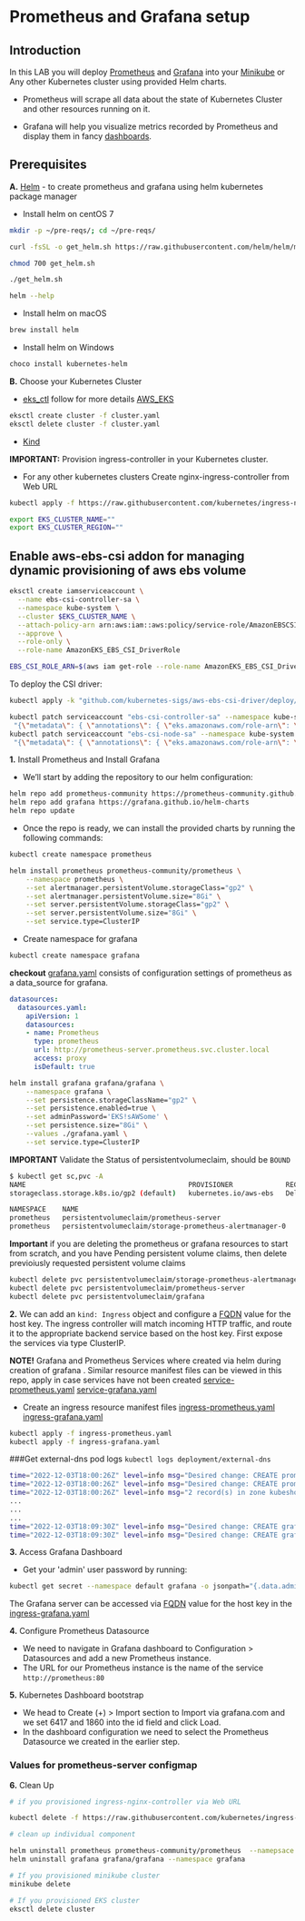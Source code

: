 # Prometheus and Grafana setup #

## Introduction ##

In this LAB you will deploy [Prometheus](https://prometheus.io/) and [Grafana](https://grafana.com/) into your [Minikube](https://github.com/kubernetes/minikube) or Any other Kubernetes cluster using provided Helm charts.

* Prometheus will scrape all data about the state of Kubernetes Cluster and other resources running on it.

* Grafana will help you visualize metrics recorded by Prometheus and display them in fancy [dashboards](https://grafana.com/grafana/dashboards/).

## Prerequisites ##

 **A.** [Helm](https://helm.sh/) - to create prometheus and grafana using helm kubernetes package manager

* Install helm on centOS 7

```bash
mkdir -p ~/pre-reqs/; cd ~/pre-reqs/

curl -fsSL -o get_helm.sh https://raw.githubusercontent.com/helm/helm/main/scripts/get-helm-3

chmod 700 get_helm.sh

./get_helm.sh

helm --help
```

* Install helm on macOS

```bash
brew install helm
```

* Install helm on Windows

```bash
choco install kubernetes-helm
```

 **B.** Choose your Kubernetes Cluster

* [eks_ctl](https://eksctl.io/) follow for more details [AWS_EKS](https://docs.aws.amazon.com/eks/latest/userguide/getting-started-eksctl.html)

```bash
eksctl create cluster -f cluster.yaml
eksctl delete cluster -f cluster.yaml
```

* [Kind](https://kind.sigs.k8s.io/docs/user/quick-start/)

**IMPORTANT:** Provision ingress-controller in your Kubernetes cluster.

* For any other kubernetes clusters Create nginx-ingress-controller from Web URL

```bash
kubectl apply -f https://raw.githubusercontent.com/kubernetes/ingress-nginx/controller-v1.5.1/deploy/static/provider/aws/deploy.yaml
```

```bash
export EKS_CLUSTER_NAME=""
export EKS_CLUSTER_REGION=""
```

## Enable aws-ebs-csi addon for managing dynamic provisioning of aws ebs volume ##

```bash
eksctl create iamserviceaccount \
  --name ebs-csi-controller-sa \
  --namespace kube-system \
  --cluster $EKS_CLUSTER_NAME \
  --attach-policy-arn arn:aws:iam::aws:policy/service-role/AmazonEBSCSIDriverPolicy \
  --approve \
  --role-only \
  --role-name AmazonEKS_EBS_CSI_DriverRole
```

```bash
EBS_CSI_ROLE_ARN=$(aws iam get-role --role-name AmazonEKS_EBS_CSI_DriverRole --query Role.Arn --output text)
```

To deploy the CSI driver:

```bash
kubectl apply -k "github.com/kubernetes-sigs/aws-ebs-csi-driver/deploy/kubernetes/overlays/stable/?ref=release-1.13"
```

```bash
kubectl patch serviceaccount "ebs-csi-controller-sa" --namespace kube-system --patch \
 "{\"metadata\": { \"annotations\": { \"eks.amazonaws.com/role-arn\": \"$EBS_CSI_ROLE_ARN\" }}}"
kubectl patch serviceaccount "ebs-csi-node-sa" --namespace kube-system --patch \
 "{\"metadata\": { \"annotations\": { \"eks.amazonaws.com/role-arn\": \"$EBS_CSI_ROLE_ARN\" }}}"
```

**1.** Install Prometheus and Install Grafana

* We’ll start by adding the repository to our helm configuration:

```bash
helm repo add prometheus-community https://prometheus-community.github.io/helm-charts
helm repo add grafana https://grafana.github.io/helm-charts
helm repo update
```

* Once the repo is ready, we can install the provided charts by running the following commands:

```bash
kubectl create namespace prometheus
```

```bash
helm install prometheus prometheus-community/prometheus \
    --namespace prometheus \
    --set alertmanager.persistentVolume.storageClass="gp2" \
    --set alertmanager.persistentVolume.size="8Gi" \
    --set server.persistentVolume.storageClass="gp2" \
    --set server.persistentVolume.size="8Gi" \
    --set service.type=ClusterIP
```

* Create namespace for grafana

```bash
kubectl create namespace grafana
```

**checkout** [grafana.yaml](grafana.yaml) consists of configuration settings of prometheus as a data_source for grafana.

```yaml
datasources:
  datasources.yaml:
    apiVersion: 1
    datasources:
    - name: Prometheus
      type: prometheus
      url: http://prometheus-server.prometheus.svc.cluster.local
      access: proxy
      isDefault: true
```

```bash
helm install grafana grafana/grafana \
    --namespace grafana \
    --set persistence.storageClassName="gp2" \
    --set persistence.enabled=true \
    --set adminPassword='EKS!sAWSome' \
    --set persistence.size="8Gi" \
    --values ./grafana.yaml \
    --set service.type=ClusterIP
```

**IMPORTANT** Validate the Status of persistentvolumeclaim, should be ```BOUND```

```bash
$ kubectl get sc,pvc -A 
NAME                                        PROVISIONER             RECLAIMPOLICY   VOLUMEBINDINGMODE      ALLOWVOLUMEEXPANSION   AGE
storageclass.storage.k8s.io/gp2 (default)   kubernetes.io/aws-ebs   Delete          WaitForFirstConsumer   false                  12h

NAMESPACE    NAME                                                      STATUS   VOLUME                                     CAPACITY   ACCESS MODES   STORAGECLASS   AGE
prometheus   persistentvolumeclaim/prometheus-server                   Bound    pvc-b8e00e8d-20c9-41ad-9dd3-a95448a9df90   8Gi        RWO            gp2            6m53s
prometheus   persistentvolumeclaim/storage-prometheus-alertmanager-0   Bound    pvc-05519ffb-c2c7-4d32-b6ad-eba02d92ddd4   2Gi        RWO            gp2            6m53s

```

**Important** if you are deleting the prometheus or grafana resources to start from scratch, and you have Pending persistent volume claims, then delete previoiusly requested persistent volume claims

```bash
kubectl delete pvc persistentvolumeclaim/storage-prometheus-alertmanager-0 
kubectl delete pvc persistentvolumeclaim/prometheus-server 
kubectl delete pvc persistentvolumeclaim/grafana
```

**2.** We can add an ```kind: Ingress``` object and configure a [FQDN](https://en.wikipedia.org/wiki/Fully_qualified_domain_name) value for the host key. The ingress controller will match incoming HTTP traffic, and route it to the appropriate backend service based on the host key.
First expose the services via type ClusterIP.

**NOTE!** Grafana and Prometheus Services where created via helm during creation of grafana . Similar resource manifest files can be viewed in this repo, apply in case services have not been created [service-prometheus.yaml](service-prometheus.yaml) [service-grafana.yaml](service-grafana.yaml)

* Create an ingress resource manifest files [ingress-prometheus.yaml](ingress-prometheus.yaml) [ingress-grafana.yaml](ingress-grafana.yaml)

```bash
kubectl apply -f ingress-prometheus.yaml
kubectl apply -f ingress-grafana.yaml
```

###Get external-dns pod logs ```kubectl logs deployment/external-dns```

```bash
time="2022-12-03T18:00:26Z" level=info msg="Desired change: CREATE prometheus.kubeshore.com A [Id: /hostedzone/Z0018530333ZM5MP7G8FQ]"
time="2022-12-03T18:00:26Z" level=info msg="Desired change: CREATE prometheus.kubeshore.com TXT [Id: /hostedzone/Z0018530333ZM5MP7G8FQ]"
time="2022-12-03T18:00:26Z" level=info msg="2 record(s) in zone kubeshore.com. [Id: /hostedzone/Z0018530333ZM5MP7G8FQ] were successfully updated"
...
...
...
time="2022-12-03T18:09:30Z" level=info msg="Desired change: CREATE grafana.kubeshore.com A [Id: /hostedzone/Z0018530333ZM5MP7G8FQ]"
time="2022-12-03T18:09:30Z" level=info msg="Desired change: CREATE grafana.kubeshore.com TXT [Id: /hostedzone/Z0018530333ZM5MP7G8FQ]"time="2022-12-03T18:09:30Z" level=info msg="2 record(s) in zone kubeshore.com. [Id: /hostedzone/Z0018530333ZM5MP7G8FQ] were successfully updated"
```


**3.** Access Grafana Dashboard

* Get your 'admin' user password by running:

```bash
kubectl get secret --namespace default grafana -o jsonpath="{.data.admin-password}" | base64 --decode ; echo
```

The Grafana server can be accessed via [FQDN](https://en.wikipedia.org/wiki/Fully_qualified_domain_name) value for the host key in the [ingress-grafana.yaml](ingress-grafana.yaml)

**4.** Configure Prometheus Datasource

* We need to navigate in Grafana dashboard to Configuration > Datasources and add a new Prometheus instance.
* The URL for our Prometheus instance is the name of the service `http://prometheus:80`

**5.** Kubernetes Dashboard bootstrap

* We head to Create (+) > Import section to Import via grafana.com and we set 6417 and 1860 into the id field and click Load.
* In the dashboard configuration we need to select the Prometheus Datasource we created in the earlier step.

### Values for prometheus-server configmap ###

<!-- ```bash
        job_name: ingress-nginx
        scrape_interval: 10s
        metrics_path: '/metrics'
        kubernetes_sd_configs:
        - role: pod
          namespaces:
            names:
            - ingress-nginx
          selectors:
          - role: "pod"
            label: "app.kubernetes.io/name=ingress-nginx"   
        job_name: cert-manager
        scrape_interval: 10s
        metrics_path: '/metrics'
        kubernetes_sd_configs:
        - role: pod
          namespaces:
            names:
            - cert-manager
          selectors:
          - role: "pod"
            label: "app=cert-manager"
        job_name: external-dns
        scrape_interval: 10s
        metrics_path: '/metrics'
        kubernetes_sd_configs:
        - role: pod
          namespaces:
            names:
            - default
          selectors:
          - role: "pod"
            label: "app.kubernetes.io/name=external-dns"  
``` -->

**6.** Clean Up

```bash
# if you provisioned ingress-nginx-controller via Web URL

kubectl delete -f https://raw.githubusercontent.com/kubernetes/ingress-nginx/controller-v1.5.1/deploy/static/provider/aws/deploy.yaml

# clean up individual component

helm uninstall prometheus prometheus-community/prometheus  --namepsace prometheus
helm uninstall grafana grafana/grafana --namespace grafana

# If you provisioned minikube cluster
minikube delete

# If you provisioned EKS cluster
eksctl delete cluster
```

